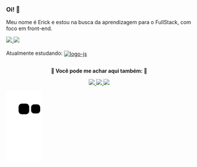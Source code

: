 <h3> Oi! 👋</h3>

Meu nome é Erick e estou na busca da aprendizagem para o FullStack, com foco em front-end.

<div>
  <a href="https://github.com/erick-menezes/" target="_blank">
    <img height="190em" src="https://github-readme-stats.vercel.app/api/top-langs/?username=erick-menezes&theme=dark&layout=compact&locale=pt-br&hide_border=true&langs_count=6" />
  </a>
  <a href="https://github.com/erick-menezes/" target="_blank">
    <img height="190em" src="https://github-readme-stats.vercel.app/api?username=erick-menezes&theme=dark&hide_rank=true&show_icons=true&count_private=true&include_all_commits=true&locale=pt-br&hide_title=true&hide_border=true" />
  </a>
  <div height="60px">⠀</div>
  <div>
    Atualmente estudando:
    <a href="https://pt-br.reactjs.org/" target="_blank">
      <img align="center" alt="logo-js" height="30" width="40" src="https://cdn.jsdelivr.net/gh/devicons/devicon/icons/react/react-original.svg" />
    </a>
  </div>
</div>
  
##

<p align="center">
  <b>🔽 Você pode me achar aqui também: 🔽</b>
</p>

<div align="center">
  <a href="mailto:erickmenezes25@gmail.com" target="_blank">
    <img src="https://img.shields.io/badge/Gmail-D14836?style=for-the-badge&logo=gmail&logoColor=white" />
  </a>
  <a href="https://www.linkedin.com/in/erickmenezes/" target="_blank">
    <img src="https://img.shields.io/badge/LinkedIn-0077B5?style=for-the-badge&logo=linkedin&logoColor=white" />
  </a>
  <a href="http://discordapp.com/users/233695043028779020" target="_blank">
     <img src="https://img.shields.io/badge/Discord-7289DA?style=for-the-badge&logo=discord&logoColor=white" />
  </a>
</div>

 ![Snake animation](https://github.com/erick-menezes/erick-menezes/blob/output/github-contribution-grid-snake.svg)
